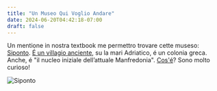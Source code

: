 ```yaml
---
title: "Un Museo Qui Voglio Andare"
date: 2024-06-20T04:42:18-07:00
draft: false
---
```


Un mentione in nostra textbook me permettro trovare cette museso:
[Siponto][0].  [É un villagio anciente][1], su la mari Adriatico, é un
colonia greca.  Anche, é "il nucleo iniziale dell’attuale
Manfredonia".  [Cos'é][2]?  Sono molto curioso!

![Siponto][3]

[0]: https://www.puglia.com/santa-maria-di-siponto/
[1]: https://it.wikipedia.org/wiki/Siponto
[2]: https://it.wikipedia.org/wiki/Manfredonia
[3]: https://upload.wikimedia.org/wikipedia/commons/thumb/1/1a/Il_Parco_Archeologico_di_Siponto.jpg/1024px-Il_Parco_Archeologico_di_Siponto.jpg
